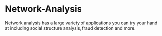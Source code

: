 # Network-Analysis
Network analysis has a large variety of applications you can try your hand at including social structure analysis, fraud detection and more.  
